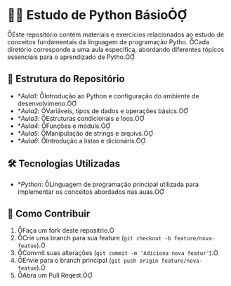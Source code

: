 # 🐍📘 Estudo de Python Básio
Este repositório contém materiais e exercícios relacionados ao estudo de conceitos fundamentais da linguagem de programação Pytho. Cada diretório corresponde a uma aula específica, abordando diferentes tópicos essenciais para o aprendizado de Pytho.

## 📂 Estrutura do Repositório

- **Aula1*: Introdução ao Python e configuração do ambiente de desenvolvimeno.
- **Aula2*: Variáveis, tipos de dados e operações básics.
- **Aula3*: Estruturas condicionais e loos.
- **Aula4*: Funções e móduls.
- **Aula5*: Manipulação de strings e arquivs.
- **Aula6*: Introdução a listas e dicionáris.

## 🛠️ Tecnologias Utilizadas

- **Python*: Linguagem de programação principal utilizada para implementar os conceitos abordados nas auas.

## 🤝 Como Contribuir
1. Faça um fork deste repositrio.
2. Crie uma branch para sua feature (`git checkout -b feature/nova-featue`).
3. Commit suas alterações (`git commit -m 'Adiciona nova featur'`).
4. Envie para o branch principal (`git push origin feature/nova-featue`).
5. Abra um Pull Reqest.

